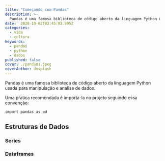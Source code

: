 ```yaml
---
title: "Começando com Pandas"
description: >-
  Pandas é uma famosa biblioteca de código aberto da linguagem Python usada para manipulação e análise de dados...
date:  2020-10-02T03:45:03.995Z
categories:
  - vida
  - cultura
keywords:
  - pandas
  - python
  - dados
published: false
cover: ./panda01.jpeg
coverAuthor: Unsplash
---
```


Pandas é uma famosa biblioteca de código aberto da linguagem Python usada para manipulação e análise de dados.

Uma pŕatica recomendada é importa-la no projeto seguindo essa convenção:

```
import pandas as pd
```

## Estruturas de Dados


### Series


### Dataframes